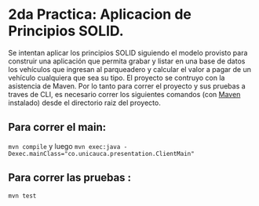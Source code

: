 # 2da Practica: Aplicacion de Principios SOLID.

Se intentan aplicar los principios SOLID siguiendo el modelo provisto para construir una aplicación que permita grabar y listar en una base de datos los vehículos que ingresan al parqueadero y calcular el valor a pagar de un vehículo cualquiera que sea su tipo. 
El proyecto se contruyo con la asistencia de Maven. Por lo tanto para correr el proyecto y sus pruebas a traves de CLI, es necesario correr los siguientes comandos (con [Maven](https://maven.apache.org/) instalado) desde el directorio raiz del proyecto.

## Para correr el main:

`mvn compile` y luego `mvn exec:java -Dexec.mainClass="co.unicauca.presentation.ClientMain"`

## Para correr las pruebas :

`mvn test`
